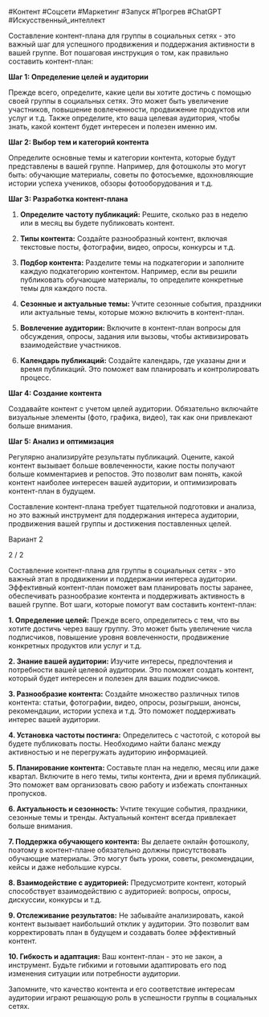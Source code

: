 #Контент #Соцсети #Маркетинг #Запуск #Прогрев #ChatGPT #Искусственный_интеллект 

Составление контент-плана для группы в социальных сетях - это важный шаг для успешного продвижения и поддержания активности в вашей группе. Вот пошаговая инструкция о том, как правильно составить контент-план:

**Шаг 1: Определение целей и аудитории**

Прежде всего, определите, какие цели вы хотите достичь с помощью своей группы в социальных сетях. Это может быть увеличение участников, повышение вовлеченности, продвижение продуктов или услуг и т.д. Также определите, кто ваша целевая аудитория, чтобы знать, какой контент будет интересен и полезен именно им.

**Шаг 2: Выбор тем и категорий контента**

Определите основные темы и категории контента, которые будут представлены в вашей группе. Например, для фотошколы это могут быть: обучающие материалы, советы по фотосъемке, вдохновляющие истории успеха учеников, обзоры фотооборудования и т.д.

**Шаг 3: Разработка контент-плана**

1. **Определите частоту публикаций:** Решите, сколько раз в неделю или в месяц вы будете публиковать контент.
    
2. **Типы контента:** Создайте разнообразный контент, включая текстовые посты, фотографии, видео, опросы, конкурсы и т.д.
    
3. **Подбор контента:** Разделите темы на подкатегории и заполните каждую подкатегорию контентом. Например, если вы решили публиковать обучающие материалы, то определите конкретные темы для каждого поста.
    
4. **Сезонные и актуальные темы:** Учтите сезонные события, праздники или актуальные темы, которые можно включить в контент-план.
    
5. **Вовлечение аудитории:** Включите в контент-план вопросы для обсуждения, опросы, задания или вызовы, чтобы активизировать взаимодействие участников.
    
6. **Календарь публикаций:** Создайте календарь, где указаны дни и время публикаций. Это поможет вам планировать и контролировать процесс.
    

**Шаг 4: Создание контента**

Создавайте контент с учетом целей аудитории. Обязательно включайте визуальные элементы (фото, графика, видео), так как они привлекают больше внимания.

**Шаг 5: Анализ и оптимизация**

Регулярно анализируйте результаты публикаций. Оцените, какой контент вызывает больше вовлеченности, какие посты получают больше комментариев и репостов. Это позволит вам понять, какой контент наиболее интересен вашей аудитории, и оптимизировать контент-план в будущем.

Составление контент-плана требует тщательной подготовки и анализа, но это важный инструмент для поддержания интереса аудитории, продвижения вашей группы и достижения поставленных целей.

Вариант 2
  
2 / 2

Составление контент-плана для группы в социальных сетях - это важный этап в продвижении и поддержании интереса аудитории. Эффективный контент-план поможет вам планировать посты заранее, обеспечивать разнообразие контента и поддерживать активность в вашей группе. Вот шаги, которые помогут вам составить контент-план:

**1. Определение целей:** Прежде всего, определитесь с тем, что вы хотите достичь через вашу группу. Это может быть увеличение числа подписчиков, повышение уровня вовлеченности, продвижение конкретных продуктов или услуг и т.д.

**2. Знание вашей аудитории:** Изучите интересы, предпочтения и потребности вашей целевой аудитории. Это поможет создать контент, который будет интересен и полезен для ваших подписчиков.

**3. Разнообразие контента:** Создайте множество различных типов контента: статьи, фотографии, видео, опросы, розыгрыши, анонсы, рекомендации, истории успеха и т.д. Это поможет поддерживать интерес вашей аудитории.

**4. Установка частоты постинга:** Определитесь с частотой, с которой вы будете публиковать посты. Необходимо найти баланс между активностью и не перегружать аудиторию информацией.

**5. Планирование контента:** Составьте план на неделю, месяц или даже квартал. Включите в него темы, типы контента, дни и время публикаций. Это поможет вам организовать свою работу и избежать спонтанных пропусков.

**6. Актуальность и сезонность:** Учтите текущие события, праздники, сезонные темы и тренды. Актуальный контент всегда привлекает больше внимания.

**7. Поддержка обучающего контента:** Вы делаете онлайн фотошколу, поэтому в контент-плане обязательно должны присутствовать обучающие материалы. Это могут быть уроки, советы, рекомендации, кейсы и даже небольшие курсы.

**8. Взаимодействие с аудиторией:** Предусмотрите контент, который способствует взаимодействию с аудиторией: вопросы, опросы, дискуссии, конкурсы и т.д.

**9. Отслеживание результатов:** Не забывайте анализировать, какой контент вызывает наибольший отклик у аудитории. Это позволит вам корректировать план в будущем и создавать более эффективный контент.

**10. Гибкость и адаптация:** Ваш контент-план - это не закон, а инструмент. Будьте гибкими и готовыми адаптировать его под изменения ситуации или потребности аудитории.

Запомните, что качество контента и его соответствие интересам аудитории играют решающую роль в успешности группы в социальных сетях.